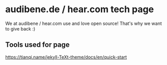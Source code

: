 # audibene.de / hear.com tech page

We at audibene / hear.com use and love open source! That's why we want to give back :)


## Tools used for page
https://tianqi.name/jekyll-TeXt-theme/docs/en/quick-start